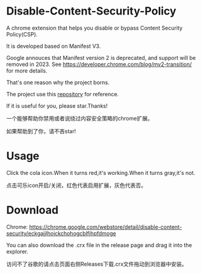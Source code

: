 # Disable-Content-Security-Policy
A chrome extension that helps you disable or bypass Content Security Policy(CSP).

It is developed based on Manifest V3.

Google annouces that Manifest version 2 is deprecated, and support will be removed in 2023. See https://developer.chrome.com/blog/mv2-transition/ for more details.

That's one reason why the project borns.

The project use this <a href="https://github.com/PhilGrayson/chrome-csp-disable">repository</a> for reference.

If it is useful for you, please star.Thanks!

一个能够帮助你禁用或者说绕过内容安全策略的chrome扩展。

如果帮助到了你，请不吝star!

# Usage

Click the cola icon.When it turns red,it's working.When it turns gray,it's not.

点击可乐icon开启/关闭，红色代表启用扩展，灰色代表否。

# Download

Chrome: https://chrome.google.com/webstore/detail/disable-content-security/eckgajjlhojckchohogcblfjhpfdmoge

You can also download the .crx file in the release page and drag it into the explorer.

访问不了谷歌的请点击页面右侧Releases下载.crx文件拖动到浏览器中安装。
